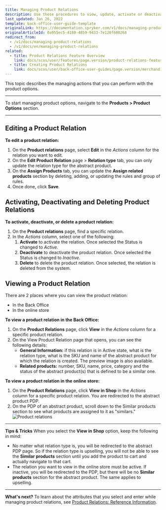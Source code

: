 ```yaml
---
title: Managing Product Relations
description: Use these procedures to view, update, activate or deactivate, and/or delete a product relation in the Back Office.
last_updated: Jan 26, 2022
template: back-office-user-guide-template
originalLink: https://documentation.spryker.com/v1/docs/managing-product-relations
originalArticleId: 0a955ec5-4180-4859-9433-7e120f600268
redirect_from:
  - /v1/docs/managing-product-relations
  - /v1/docs/en/managing-product-relations
related:
  - title: Product Relations Feature Overview
    link: docs/scos/user/features/page.version/product-relations-feature-overview.html
  - title: Creating Product Relations
    link: docs/scos/user/back-office-user-guides/page.version/merchandising/product-relations/creating-product-relations.html
---
```


This topic describes the managing actions that you can perform with the product options.
***
To start managing product options, navigate to the **Products > Product Options** section.
***
## Editing a Product Relation
**To edit a product relation:**

1. On the **Product relations** page, select **Edit** in the _Actions_ column for the relation you want to edit.
2. On the **Edit Product Relation** page > **Relation type** tab, you can only update the relation type for the abstract product.
3. On the **Assign Products** tab, you can update the **Assign related products** section by deleting, adding, or updating the rules and group of rules. 
4. Once done, click **Save**.

## Activating, Deactivating and Deleting Product Relations
**To activate, deactivate, or delete a product relation:**
1. On the **Product relations** page, find a specific relation. 
2. In the _Actions_ column, select one of the following:
    1. **Activate** to activate the relation. Once selected the Status is changed to _Active_.
    2. **Deactivate** to deactivate the product relation. Once selected the Status is changed to _Inactive_.
    3. **Delete** to delete the product relation. Once selected, the relation is deleted from the system.

## Viewing a Product Relation
There are 2 places where you can view the product relation:
* In the Back Office
* In the online store

**To view a product relation in the Back Office:**
1. On the **Product Relations** page, click **View** in the _Actions_ column for a specific product relation. 
2. On the View Product Relation page that opens, you can see the following details:
    * **General Information:** if this relation is in Active state, what is the relation type, what is the SKU and name of the abstract product for which the relation is created. The preview image is also available.
    * **Related products:** number, SKU, name, price, category and the status of the abstract product(s) that is defined to be a similar one.

**To view a product relation in the online store:**
1. On the **Product Relations** page, click **View in Shop** in the _Actions_ column for a specific product relation. 
    You are redirected to the abstract product PDP. 
2. On the PDP of an abstract product, scroll down to the Similar products section to see what products are assigned to it as "similars."
![Product relations](https://spryker.s3.eu-central-1.amazonaws.com/docs/User+Guides/Back+Office+User+Guides/Products/Products/Product+Relations/Managing+Product+Relations/product-relations.png) 

***
**Tips & Tricks**
When you select the **View in Shop** option, keep the following in mind:
* No matter what relation type is, you will be redirected to the abstract PDP page. So if the relation type is upselling, you will not be able to see the **Similar products** section until you add the product to cart and actually navigate to that cart.
* The relation you want to view in the online store must be active. If inactive, you will be redirected to the PDP, but there will be no **Similar products** section for the abstract product. The same applies to upselling.
***
**What's next?**
To learn about the attributes that you select and enter while managing product relations, see [Product Relations: Reference Information](/docs/scos/user/back-office-user-guides/{{page.version}}/merchandising/product-relations/references/product-relations-reference-information.html).
